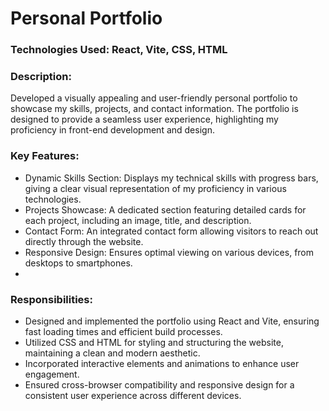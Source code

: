 # Personal Portfolio

### Technologies Used: React, Vite, CSS, HTML

### Description: 
Developed a visually appealing and user-friendly personal portfolio to showcase my skills, projects, and contact information. The portfolio is designed to provide a seamless user experience, highlighting my proficiency in front-end development and design.

### Key Features:

- Dynamic Skills Section: Displays my technical skills with progress bars, giving a clear visual representation of my proficiency in various technologies.
- Projects Showcase: A dedicated section featuring detailed cards for each project, including an image, title, and description.
- Contact Form: An integrated contact form allowing visitors to reach out directly through the website.
- Responsive Design: Ensures optimal viewing on various devices, from desktops to smartphones.
- 
### Responsibilities:

- Designed and implemented the portfolio using React and Vite, ensuring fast loading times and efficient build processes.
- Utilized CSS and HTML for styling and structuring the website, maintaining a clean and modern aesthetic.
- Incorporated interactive elements and animations to enhance user engagement.
- Ensured cross-browser compatibility and responsive design for a consistent user experience across different devices.
  

